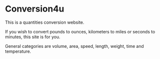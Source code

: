 # Conversion4u

This is a quantities conversion website. 

If you wish to convert pounds to ounces, kilometers to miles or seconds to minutes, this site is for you.

General categories are volume, area, speed, length, weight, time and temperature.
